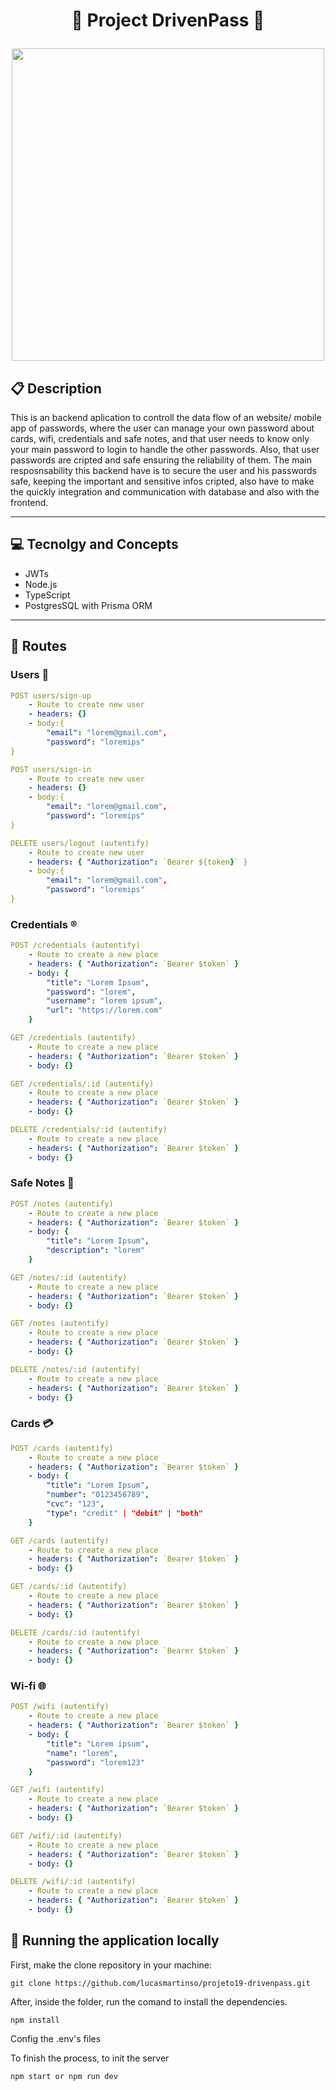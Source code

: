 # <p align = "center">🔐 Project DrivenPass 🔐</p>

<p align="center">
   <img src="https://img.freepik.com/vetores-premium/icone-de-desenho-animado-simples-com-cadeado-de-metal-em-branco_126267-9828.jpg" width="500" height="500" object-fit="cover"/>
</p>

##  :clipboard: Description

This is an backend aplication to controll the data flow of an website/ mobile app of passwords, where the user can manage your own password about cards, wifi, credentials and safe notes, and that user needs to know only your main password to login to handle the other passwords. Also, that user passwords are cripted and safe ensuring the reliability of them. The main resposnsability this backend have is to secure the user and his passwords safe, keeping the important and sensitive infos cripted, also have to make the quickly integration and communication with database and also with the frontend. 
***

## :computer:	 Tecnolgy and Concepts 

- JWTs
- Node.js
- TypeScript
- PostgresSQL with Prisma ORM

***

## :rocket: Routes

### Users 👥

```yml
POST users/sign-up
    - Route to create new user
    - headers: {}
    - body:{
        "email": "lorem@gmail.com",
        "password": "loremips"
}
```

```yml
POST users/sign-in
    - Route to create new user
    - headers: {}
    - body:{
        "email": "lorem@gmail.com",
        "password": "loremips"
}
```

```yml
DELETE users/logout (autentify)
    - Route to create new user
    - headers: { "Authorization": `Bearer ${token}` }
    - body:{
        "email": "lorem@gmail.com",
        "password": "loremips"
}
```

### Credentials ®️

```yml 
POST /credentials (autentify)
    - Route to create a new place
    - headers: { "Authorization": `Bearer $token` }
    - body: {
        "title": "Lorem Ipsum",
        "password": "lorem",
        "username": "lorem ipsum",
        "url": "https://lorem.com"
    }
```

```yml 
GET /credentials (autentify)
    - Route to create a new place
    - headers: { "Authorization": `Bearer $token` }
    - body: {}
```

```yml 
GET /credentials/:id (autentify)
    - Route to create a new place
    - headers: { "Authorization": `Bearer $token` }
    - body: {}
```

```yml 
DELETE /credentials/:id (autentify)
    - Route to create a new place
    - headers: { "Authorization": `Bearer $token` }
    - body: {}
```

### Safe Notes 📝


```yml 
POST /notes (autentify)
    - Route to create a new place
    - headers: { "Authorization": `Bearer $token` }
    - body: {
        "title": "Lorem Ipsum",
        "description": "lorem"
    }
```

```yml 
GET /notes/:id (autentify)
    - Route to create a new place
    - headers: { "Authorization": `Bearer $token` }
    - body: {}
```

```yml 
GET /notes (autentify)
    - Route to create a new place
    - headers: { "Authorization": `Bearer $token` }
    - body: {}
```

```yml 
DELETE /notes/:id (autentify)
    - Route to create a new place
    - headers: { "Authorization": `Bearer $token` }
    - body: {}
```

### Cards 💳 

```yml 
POST /cards (autentify)
    - Route to create a new place
    - headers: { "Authorization": `Bearer $token` }
    - body: {
        "title": "Lorem Ipsum",
        "number": "0123456789",
        "cvc": "123",
        "type": "credit" | "debit" | "both"
    }
```

```yml 
GET /cards (autentify)
    - Route to create a new place
    - headers: { "Authorization": `Bearer $token` }
    - body: {}
```

```yml 
GET /cards/:id (autentify)
    - Route to create a new place
    - headers: { "Authorization": `Bearer $token` }
    - body: {}
```

```yml 
DELETE /cards/:id (autentify)
    - Route to create a new place
    - headers: { "Authorization": `Bearer $token` }
    - body: {}
```

### Wi-fi 🌐

```yml 
POST /wifi (autentify)
    - Route to create a new place
    - headers: { "Authorization": `Bearer $token` }
    - body: {
        "title": "Lorem ipsum",
        "name": "lorem",
        "password": "lorem123"
    }
```

```yml 
GET /wifi (autentify)
    - Route to create a new place
    - headers: { "Authorization": `Bearer $token` }
    - body: {}
```

```yml 
GET /wifi/:id (autentify)
    - Route to create a new place
    - headers: { "Authorization": `Bearer $token` }
    - body: {}
```

```yml 
DELETE /wifi/:id (autentify)
    - Route to create a new place
    - headers: { "Authorization": `Bearer $token` }
    - body: {}
```

## 🏁 Running the application locally

First, make the clone repository in your machine:

```
git clone https://github.com/lucasmartinso/projeto19-drivenpass.git
```

After, inside the folder, run the comand to install the dependencies.

```
npm install
```
Config the .env's files

To finish the process, to init the server
```
npm start or npm run dev
```

